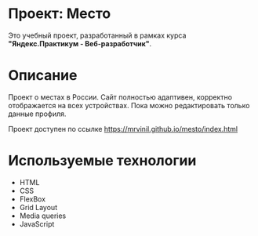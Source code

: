 # Проект: Место

Это учебный проект, разработанный в рамках курса **"Яндекс.Практикум - Веб-разработчик"**.

# Описание
Проект о местах в России. Сайт полностью адаптивен, корректно отображается на всех устройствах. Пока можно редактировать только данные профиля.

Проект доступен по ссылке https://mrvinil.github.io/mesto/index.html

# Используемые технологии

- HTML
- CSS
- FlexBox
- Grid Layout
- Media queries
- JavaScript

